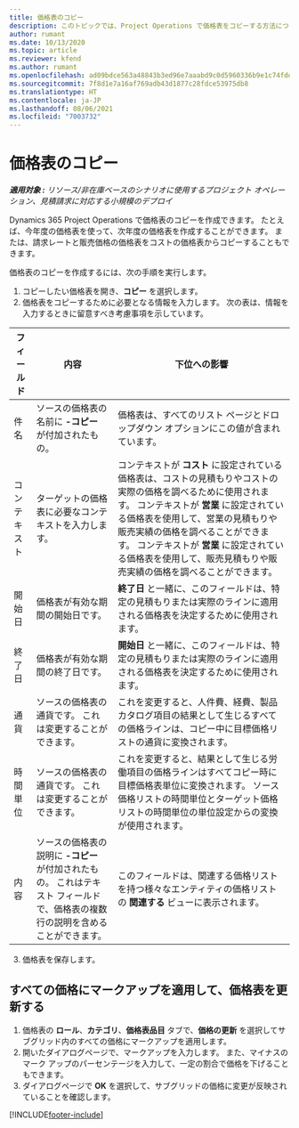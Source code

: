 ```yaml
---
title: 価格表のコピー
description: このトピックでは、Project Operations で価格表をコピーする方法について説明します。
author: rumant
ms.date: 10/13/2020
ms.topic: article
ms.reviewer: kfend
ms.author: rumant
ms.openlocfilehash: ad09bdce563a48843b3ed96e7aaabd9c0d5960336b9e1c74fddb9b61f760f4cd
ms.sourcegitcommit: 7f8d1e7a16af769adb43d1877c28fdce53975db8
ms.translationtype: HT
ms.contentlocale: ja-JP
ms.lasthandoff: 08/06/2021
ms.locfileid: "7003732"
---
```

# <a name="copy-price-lists"></a>価格表のコピー

_**適用対象 :** リソース/非在庫ベースのシナリオに使用するプロジェクト オペレーション、見積請求に対応する小規模のデプロイ_

Dynamics 365 Project Operations で価格表のコピーを作成できます。 たとえば、今年度の価格表を使って、次年度の価格表を作成することができます。  または、請求レートと販売価格の価格表をコストの価格表からコピーすることもできます。 

価格表のコピーを作成するには、次の手順を実行します。

1. コピーしたい価格表を開き、**コピー** を選択します。
2. 価格表をコピーするために必要となる情報を入力します。 次の表は、情報を入力するときに留意すべき考慮事項を示しています。

| フィールド | 内容 | 下位への影響 |
| --- | --- | --- |
| 件名 | ソースの価格表の名前に **-コピー** が付加されたもの。 | 価格表は、すべてのリスト ページとドロップダウン オプションにこの値が含まれています。 |
| コンテキスト | ターゲットの価格表に必要なコンテキストを入力します。 | コンテキストが **コスト** に設定されている価格表は、コストの見積もりやコストの実際の価格を調べるために使用されます。 コンテキストが **営業** に設定されている価格表を使用して、営業の見積もりや販売実績の価格を調べることができます。 コンテキストが **営業** に設定されている価格表を使用して、販売見積もりや販売実績の価格を調べることができます。 |
| 開始日 | 価格表が有効な期間の開始日です。 | **終了日** と一緒に、このフィールドは、特定の見積もりまたは実際のラインに適用される価格表を決定するために使用されます。 |
| 終了日 | 価格表が有効な期間の終了日です。 | **開始日** と一緒に、このフィールドは、特定の見積もりまたは実際のラインに適用される価格表を決定するために使用されます。 |
| 通貨 | ソースの価格表の通貨です。 これは変更することができます。 | これを変更すると、人件費、経費、製品カタログ項目の結果として生じるすべての価格ラインは、コピー中に目標価格リストの通貨に変換されます。 |
| 時間単位 | ソースの価格表の通貨です。 これは変更することができます。 | これを変更すると、結果として生じる労働項目の価格ラインはすべてコピー時に目標価格表単位に変換されます。 ソース価格リストの時間単位とターゲット価格リストの時間単位の単位設定からの変換が使用されます。 |
| 内容 | ソースの価格表の説明に **-コピー** が付加されたもの。 これはテキスト フィールドで、価格表の複数行の説明を含めることができます。 | このフィールドは、関連する価格リストを持つ様々なエンティティの価格リストの **関連する** ビューに表示されます。 |

3. 価格表を保存します。 

## <a name="update-a-price-list-by-applying-a-mark-up-to-all-the-prices"></a>すべての価格にマークアップを適用して、価格表を更新する

1. 価格表の **ロール**、**カテゴリ**、**価格表品目** タブで、**価格の更新** を選択してサブグリッド内のすべての価格にマークアップを適用します。 
2. 開いたダイアログページで、マークアップを入力します。 また、マイナスのマーク アップのパーセンテージを入力して、一定の割合で価格を下げることもできます。 
3. ダイアログページで **OK** を選択して、サブグリッドの価格に変更が反映されていることを確認します。


[!INCLUDE[footer-include](../includes/footer-banner.md)]